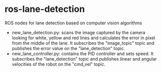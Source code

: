 # ros-lane-detection
ROS nodes for lane detection based on computer vision algorithms

- new_lane_detection.py: scans the image captured by the camera looking for white, yellow and red lines and calculates the error in 
  pixel from the middle of the lane. It subscribes the "image_topic" topic and publishes the error value on the "lane_detection" 
  topic.
- new_lane_controller.py: contains the PID controller and sets speed. It subscribes the "lane_detection" topic and publishes linear 
  and angular velocities of the robot on the "cmd_vel" topic.

